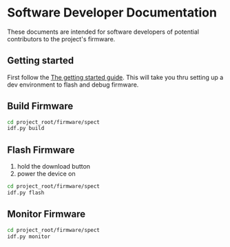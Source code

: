 # Software Developer Documentation

These documents are intended for
software developers of potential contributors to
the project's firmware.

## Getting started

First follow the [The getting started guide](Getting-Started.md).
This will take you thru setting up a dev environment to
flash and debug firmware.

## Build Firmware

```bash
cd project_root/firmware/spect
idf.py build
```

## Flash Firmware

1) hold the download button
2) power the device on

```bash
cd project_root/firmware/spect
idf.py flash
```

## Monitor Firmware

```bash
cd project_root/firmware/spect
idf.py monitor
```
